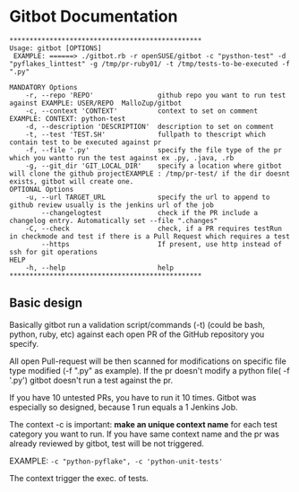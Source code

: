 # Gitbot Documentation 

```console
************************************************
Usage: gitbot [OPTIONS] 
 EXAMPLE: ======> ./gitbot.rb -r openSUSE/gitbot -c "pysthon-test" -d "pyflakes_linttest" -g /tmp/pr-ruby01/ -t /tmp/tests-to-be-executed -f ".py"

MANDATORY Options
    -r, --repo 'REPO'                github repo you want to run test against EXAMPLE: USER/REPO  MalloZup/gitbot
    -c, --context 'CONTEXT'          context to set on comment EXAMPLE: CONTEXT: python-test
    -d, --description 'DESCRIPTION'  description to set on comment
    -t, --test 'TEST.SH'             fullpath to thescript which contain test to be executed against pr
    -f, --file '.py'                 specify the file type of the pr which you wantto run the test against ex .py, .java, .rb
    -g, --git_dir 'GIT_LOCAL_DIR'    specify a location where gitbot will clone the github projectEXAMPLE : /tmp/pr-test/ if the dir doesnt exists, gitbot will create one.
OPTIONAL Options
    -u, --url TARGET_URL             specify the url to append to github review usually is the jenkins url of the job
        --changelogtest              check if the PR include a changelog entry. Automatically set --file ".changes"
    -C, --check                      check, if a PR requires testRun in checkmode and test if there is a Pull Request which requires a test
        --https                      If present, use http instead of ssh for git operations
HELP
    -h, --help                       help
************************************************
```



## Basic design
Basically gitbot run a validation script/commands (-t) (could be bash, python, ruby, etc) against each open PR of the GitHub repository you specify.

All open Pull-request will be then scanned for modifications on specific file type modified (-f ".py" as example). 
If the pr doesn't modify a python file( -f '.py') gitbot doesn't run a test against the pr.

If you have 10 untested PRs, you have to run it 10 times. 
Gitbot was especially so designed, because 1 run equals a 1 Jenkins Job.

The context  -c  is important: **make an unique context name** for each test category you want to run.
If you have same context name and the pr was already reviewed by gitbot, test will be not triggered.

EXAMPLE: 
```-c "python-pyflake", -c 'python-unit-tests'```

The context trigger the exec. of tests.

